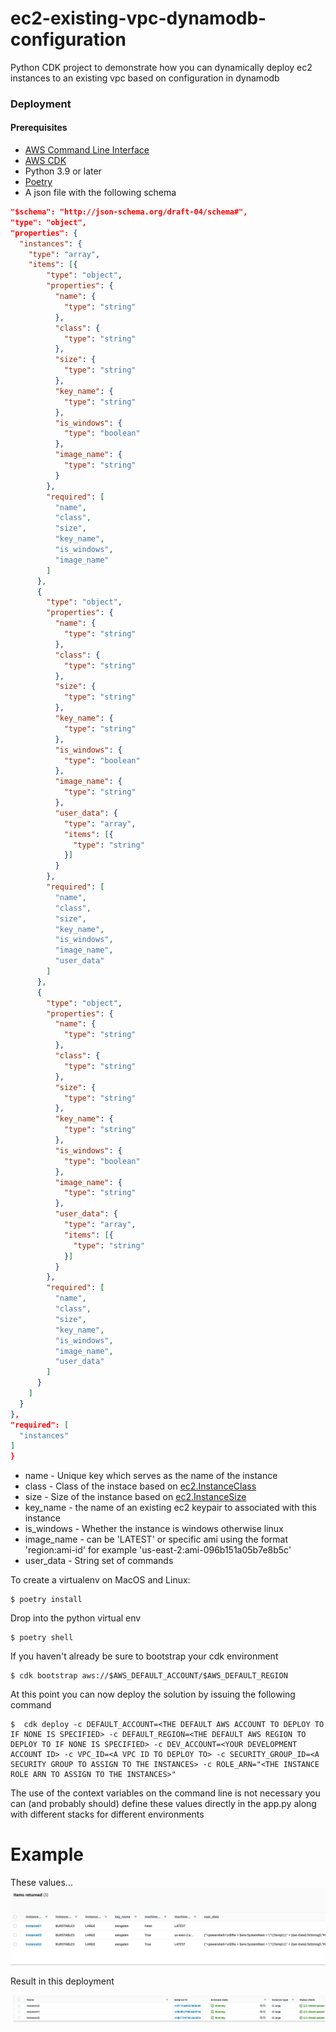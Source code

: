 
# ec2-existing-vpc-dynamodb-configuration

Python CDK project to demonstrate how you can dynamically deploy ec2 instances to an existing vpc based on configuration in dynamodb

### Deployment

#### Prerequisites

- [AWS Command Line Interface](https://aws.amazon.com/cli/)
- [AWS CDK](https://docs.aws.amazon.com/cdk/latest/guide/getting_started.html#getting_started_install)
- Python 3.9 or later
- [Poetry](https://python-poetry.org/docs/)
- A json file  with the following schema

``` json
"$schema": "http://json-schema.org/draft-04/schema#",
"type": "object",
"properties": {
  "instances": {
    "type": "array",
    "items": [{
        "type": "object",
        "properties": {
          "name": {
            "type": "string"
          },
          "class": {
            "type": "string"
          },
          "size": {
            "type": "string"
          },
          "key_name": {
            "type": "string"
          },
          "is_windows": {
            "type": "boolean"
          },
          "image_name": {
            "type": "string"
          }
        },
        "required": [
          "name",
          "class",
          "size",
          "key_name",
          "is_windows",
          "image_name"
        ]
      },
      {
        "type": "object",
        "properties": {
          "name": {
            "type": "string"
          },
          "class": {
            "type": "string"
          },
          "size": {
            "type": "string"
          },
          "key_name": {
            "type": "string"
          },
          "is_windows": {
            "type": "boolean"
          },
          "image_name": {
            "type": "string"
          },
          "user_data": {
            "type": "array",
            "items": [{
              "type": "string"
            }]
          }
        },
        "required": [
          "name",
          "class",
          "size",
          "key_name",
          "is_windows",
          "image_name",
          "user_data"
        ]
      },
      {
        "type": "object",
        "properties": {
          "name": {
            "type": "string"
          },
          "class": {
            "type": "string"
          },
          "size": {
            "type": "string"
          },
          "key_name": {
            "type": "string"
          },
          "is_windows": {
            "type": "boolean"
          },
          "image_name": {
            "type": "string"
          },
          "user_data": {
            "type": "array",
            "items": [{
              "type": "string"
            }]
          }
        },
        "required": [
          "name",
          "class",
          "size",
          "key_name",
          "is_windows",
          "image_name",
          "user_data"
        ]
      }
    ]
  }
},
"required": [
  "instances"
]
}
```
  - name - Unique key which serves as the name of the instance
  - class - Class of the instace based on [ec2.InstanceClass](https://docs.aws.amazon.com/cdk/api/v2/docs/aws-cdk-lib.aws_ec2.InstanceClass.html)
  - size - Size of the instance based on [ec2.InstanceSize](https://docs.aws.amazon.com/cdk/api/v2/docs/aws-cdk-lib.aws_ec2.InstanceClass.html)
  - key_name - the name of an existing ec2 keypair to associated with this instance 
  - is_windows - Whether the instance is windows otherwise linux
  - image_name - can be 'LATEST' or specific ami using the format 'region:ami-id' for example 'us-east-2:ami-096b151a05b7e8b5c'
  - user_data - String set of commands


To create a virtualenv on MacOS and Linux:

```
$ poetry install
```
Drop into the python virtual env
```
$ poetry shell
```


If you haven't already be sure to bootstrap your cdk environment
```
$ cdk bootstrap aws://$AWS_DEFAULT_ACCOUNT/$AWS_DEFAULT_REGION
```

At this point you can now deploy the solution by issuing the following command

```
$  cdk deploy -c DEFAULT_ACCOUNT=<THE DEFAULT AWS ACCOUNT TO DEPLOY TO IF NONE IS SPECIFIED> -c DEFAULT_REGION=<THE DEFAULT AWS REGION TO DEPLOY TO IF NONE IS SPECIFIED> -c DEV_ACCOUNT=<YOUR DEVELOPMENT ACCOUNT ID> -c VPC_ID=<A VPC ID TO DEPLOY TO> -c SECURITY_GROUP_ID=<A SECURITY GROUP TO ASSIGN TO THE INSTANCES> -c ROLE_ARN="<THE INSTANCE ROLE ARN TO ASSIGN TO THE INSTANCES>"

```
 The use of the context variables on the command line is not necessary you can (and probably should) define these values directly in the app.py along with different stacks for different environments

# Example

These values...
![](images/05.png)

Result in this deployment

![](images/04.png)
